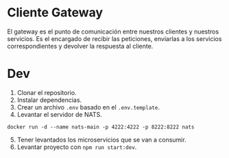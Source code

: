 # Cliente Gateway
El gateway es el punto de comunicación entre nuestros clientes y nuestros servicios. Es el encargado de recibir las peticiones, enviarlas a los servicios correspondientes y devolver la respuesta al cliente.

# Dev
1. Clonar el repositorio.
2. Instalar dependencias.
3. Crear un archivo `.env` basado en el `.env.template`.
4. Levantar el servidor de NATS.
```
docker run -d --name nats-main -p 4222:4222 -p 8222:8222 nats
```
5. Tener levantados los microservicios que se van a consumir.
6. Levantar proyecto con `npm run start:dev`.